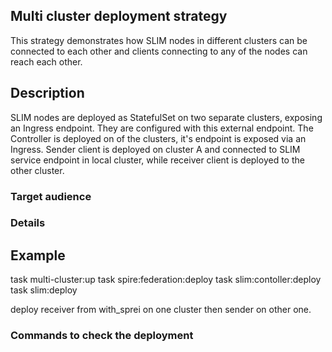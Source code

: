 ## Multi cluster deployment strategy

This strategy demonstrates how SLIM nodes in different clusters can be connected to each other and clients connecting to any of the nodes can reach each other.

## Description

SLIM nodes are deployed as StatefulSet on two separate clusters, exposing an Ingress endpoint.
They are configured with this external endpoint.
The Controller is deployed on of the clusters, it's endpoint is exposed via an Ingress.
Sender client is deployed on cluster A and connected to SLIM service endpoint in local cluster, while receiver client is deployed to the other cluster.

### Target audience


### Details


## Example

task multi-cluster:up
task spire:federation:deploy
task slim:contoller:deploy
task slim:deploy

deploy receiver from with_sprei on one cluster then sender on other one.

### Commands to check the deployment








